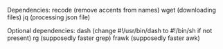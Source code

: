 Dependencies:
recode (remove accents from names)
wget (downloading files)
jq (processing json file)

Optional dependencies:
dash (change #!/usr/bin/dash to #!/bin/sh if not present)
rg (supposedly faster grep)
frawk (supposedly faster awk)
